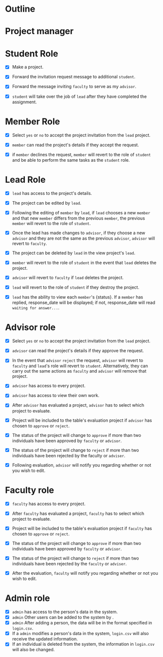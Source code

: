 # Outline

# Project manager

# Student Role
- [X] Make a project.
- [X] Forward the invitation request message to additional `student`.
- [X] Forward the message inviting `faculty` to serve as my `advisor`.
- [x] `student` will take over the job of `lead` after they have completed the assignment.


# Member Role
- [X] Select `yes` or `no` to accept the project invitation from the `lead` project.
- [X] `member` can read the project's details if they accept the request.
- [X] if `member` declines the request, `member` will revert to the role of `student` and be able to perform the same tasks as the `student` role.


# Lead Role
- [X] `lead` has access to the project's details.
- [X] The project can be edited by `lead`.
- [X] Following the editing of `member` by `lead`, if `lead` chooses a new `member` and that new `member` differs from the previous `member`, the previous `member` will revert to the role of `student`.
- [X] Once the lead has made changes to `advisor`, if they choose a new `advisor` and they are not the same as the previous `advisor`, `advisor` will revert to `faculty`.
- [X] The project can be deleted by `lead` in the view project's `lead`.
- [X] `member` will revert to the role of `student` in the event that `lead` deletes the project.
- [X] `advisor` will revert to `faculty` if `lead` deletes the project.
- [X] `lead` will revert to the role of `student` if they destroy the project.
- [X] `lead` has the ability to view each `member`'s {status}. If a `member` has replied, response_date will be displayed; if not, response_date will read `waiting for answer...`.


# Advisor role
- [X] Select `yes` or `no` to accept the project invitation from the `lead` project.
- [X] `advisor` can read the project's details if they approve the request.
- [X] In the event that `advisor` `reject` the request, `advisor` will revert to `faculty` and `lead`'s role will revert to `student`. Alternatively, they can carry out the same actions as `faculty` and `advisor` will remove that project. 
- [X] `advisor` has access to every project.
- [X] `advisor` has access to view their own work.
- [X] After `advisor` has evaluated a project, `advisor` has to select which project to evaluate.

- [X] Project will be included to the table's evaluation project if `advisor` has chosen to `approve` or `reject`.
- [X] The status of the project will change to `approve` if more than two individuals have been approved by `faculty` or `advisor`.
- [X] The status of the project will change to `reject` if more than two individuals have been rejected by the faculty or `adviser`.
- [X] Following evaluation, `advisor` will notify you regarding whether or not you wish to edit.


# Faculty role
- [X] `faculty` has access to every project.
- [X] After `faculty` has evaluated a project, `faculty` has to select which project to evaluate.
- [X] Project will be included to the table's evaluation project if `faculty` has chosen to `approve` or `reject`.
- [X] The status of the project will change to `approve` if more than two individuals have been approved by `faculty` or `advisor`.
- [X] The status of the project will change to `reject` if more than two individuals have been rejected by the `faculty` or `adviser`.
- [X] After the evaluation, `faculty` will notify you regarding whether or not you wish to edit.


# Admin role
- [X] `admin` has access to the person's data in the system.
- [X] `admin` Other users can be added to the system by .
- [X] `admin` After adding a person, the data will be in the format specified in `login.csv`.
- [X] If a `admin` modifies a person's data in the system, `login.csv` will also receive the updated information. 
- [X] If an individual is deleted from the system, the information in `login.csv` will also be changed.
